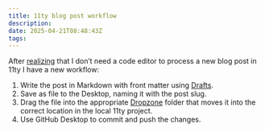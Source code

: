 ```yaml
---
title: 11ty blog post workflow
description:
date: 2025-04-21T08:48:43Z
tags:
---
```


After [realizing](https://ldstephens.net/blog/my-ongoing-11ty-learning-curve/) that I don’t need a code editor to process a new blog post in 11ty I have a new workflow:

1.  Write the post in Markdown with front matter using [Drafts](https://getdrafts.com/).
2.  Save as file to the Desktop, naming it with the post slug.
3.  Drag the file into the appropriate [Dropzone](https://aptonic.com/) folder that moves it into the correct location in the local 11ty project.
4.  Use GitHub Desktop to commit and push the changes.